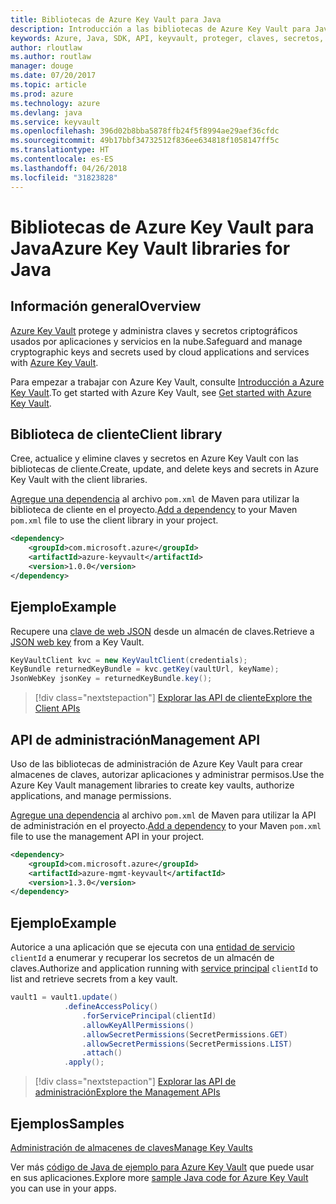 ```yaml
---
title: Bibliotecas de Azure Key Vault para Java
description: Introducción a las bibliotecas de Azure Key Vault para Java
keywords: Azure, Java, SDK, API, keyvault, proteger, claves, secretos, almacén
author: rloutlaw
ms.author: routlaw
manager: douge
ms.date: 07/20/2017
ms.topic: article
ms.prod: azure
ms.technology: azure
ms.devlang: java
ms.service: keyvault
ms.openlocfilehash: 396d02b8bba5878ffb24f5f8994ae29aef36cfdc
ms.sourcegitcommit: 49b17bbf34732512f836ee634818f1058147ff5c
ms.translationtype: HT
ms.contentlocale: es-ES
ms.lasthandoff: 04/26/2018
ms.locfileid: "31823828"
---
```

# <a name="azure-key-vault-libraries-for-java"></a><span data-ttu-id="4ed52-104">Bibliotecas de Azure Key Vault para Java</span><span class="sxs-lookup"><span data-stu-id="4ed52-104">Azure Key Vault libraries for Java</span></span>

## <a name="overview"></a><span data-ttu-id="4ed52-105">Información general</span><span class="sxs-lookup"><span data-stu-id="4ed52-105">Overview</span></span>

<span data-ttu-id="4ed52-106">[Azure Key Vault](/azure/key-vault/) protege y administra claves y secretos criptográficos usados por aplicaciones y servicios en la nube.</span><span class="sxs-lookup"><span data-stu-id="4ed52-106">Safeguard and manage cryptographic keys and secrets used by cloud applications and services with [Azure Key Vault](/azure/key-vault/).</span></span>

<span data-ttu-id="4ed52-107">Para empezar a trabajar con Azure Key Vault, consulte [Introducción a Azure Key Vault](/azure/key-vault/key-vault-get-started).</span><span class="sxs-lookup"><span data-stu-id="4ed52-107">To get started with Azure Key Vault, see [Get started with Azure Key Vault](/azure/key-vault/key-vault-get-started).</span></span>

## <a name="client-library"></a><span data-ttu-id="4ed52-108">Biblioteca de cliente</span><span class="sxs-lookup"><span data-stu-id="4ed52-108">Client library</span></span>

<span data-ttu-id="4ed52-109">Cree, actualice y elimine claves y secretos en Azure Key Vault con las bibliotecas de cliente.</span><span class="sxs-lookup"><span data-stu-id="4ed52-109">Create, update, and delete keys and secrets in Azure Key Vault with the client libraries.</span></span>

<span data-ttu-id="4ed52-110">[Agregue una dependencia](https://maven.apache.org/guides/getting-started/index.html#How_do_I_use_external_dependencies) al archivo `pom.xml` de Maven para utilizar la biblioteca de cliente en el proyecto.</span><span class="sxs-lookup"><span data-stu-id="4ed52-110">[Add a dependency](https://maven.apache.org/guides/getting-started/index.html#How_do_I_use_external_dependencies) to your Maven `pom.xml` file to use the client library in your project.</span></span>  

```XML
<dependency>
    <groupId>com.microsoft.azure</groupId>
    <artifactId>azure-keyvault</artifactId>
    <version>1.0.0</version>
</dependency>
```   

## <a name="example"></a><span data-ttu-id="4ed52-111">Ejemplo</span><span class="sxs-lookup"><span data-stu-id="4ed52-111">Example</span></span>

<span data-ttu-id="4ed52-112">Recupere una [clave de web JSON](https://tools.ietf.org/html/draft-ietf-jose-json-web-key-18) desde un almacén de claves.</span><span class="sxs-lookup"><span data-stu-id="4ed52-112">Retrieve a [JSON web key](https://tools.ietf.org/html/draft-ietf-jose-json-web-key-18) from a Key Vault.</span></span>

```java
KeyVaultClient kvc = new KeyVaultClient(credentials);
KeyBundle returnedKeyBundle = kvc.getKey(vaultUrl, keyName);
JsonWebKey jsonKey = returnedKeyBundle.key();
```

> [!div class="nextstepaction"]
> [<span data-ttu-id="4ed52-113">Explorar las API de cliente</span><span class="sxs-lookup"><span data-stu-id="4ed52-113">Explore the Client APIs</span></span>](/java/api/overview/azure/keyvault/client)


## <a name="management-api"></a><span data-ttu-id="4ed52-114">API de administración</span><span class="sxs-lookup"><span data-stu-id="4ed52-114">Management API</span></span>

<span data-ttu-id="4ed52-115">Uso de las bibliotecas de administración de Azure Key Vault para crear almacenes de claves, autorizar aplicaciones y administrar permisos.</span><span class="sxs-lookup"><span data-stu-id="4ed52-115">Use the Azure Key Vault management libraries to create key vaults, authorize applications, and manage permissions.</span></span> 

<span data-ttu-id="4ed52-116">[Agregue una dependencia](https://maven.apache.org/guides/getting-started/index.html#How_do_I_use_external_dependencies) al archivo `pom.xml` de Maven para utilizar la API de administración en el proyecto.</span><span class="sxs-lookup"><span data-stu-id="4ed52-116">[Add a dependency](https://maven.apache.org/guides/getting-started/index.html#How_do_I_use_external_dependencies) to your Maven `pom.xml` file to use the management API in your project.</span></span>  

```XML
<dependency>
    <groupId>com.microsoft.azure</groupId>
    <artifactId>azure-mgmt-keyvault</artifactId>
    <version>1.3.0</version>
</dependency>
```

## <a name="example"></a><span data-ttu-id="4ed52-117">Ejemplo</span><span class="sxs-lookup"><span data-stu-id="4ed52-117">Example</span></span>

<span data-ttu-id="4ed52-118">Autorice a una aplicación que se ejecuta con una [entidad de servicio](/azure/azure-resource-manager/resource-group-create-service-principal-portal) `clientId` a enumerar y recuperar los secretos de un almacén de claves.</span><span class="sxs-lookup"><span data-stu-id="4ed52-118">Authorize and application running with [service principal](/azure/azure-resource-manager/resource-group-create-service-principal-portal) `clientId` to list and retrieve secrets from a key vault.</span></span> 

```java
vault1 = vault1.update()
            .defineAccessPolicy()
                .forServicePrincipal(clientId)
                .allowKeyAllPermissions()
                .allowSecretPermissions(SecretPermissions.GET)
                .allowSecretPermissions(SecretPermissions.LIST)
                .attach()
            .apply();
```

> [!div class="nextstepaction"]
> [<span data-ttu-id="4ed52-119">Explorar las API de administración</span><span class="sxs-lookup"><span data-stu-id="4ed52-119">Explore the Management APIs</span></span>](/java/api/overview/azure/keyvault/management)


## <a name="samples"></a><span data-ttu-id="4ed52-120">Ejemplos</span><span class="sxs-lookup"><span data-stu-id="4ed52-120">Samples</span></span>

<span data-ttu-id="4ed52-121">[Administración de almacenes de claves][1]</span><span class="sxs-lookup"><span data-stu-id="4ed52-121">[Manage Key Vaults][1]</span></span>   

[1]: https://github.com/Azure-Samples/key-vault-java-manage-key-vaults

<span data-ttu-id="4ed52-122">Ver más [código de Java de ejemplo para Azure Key Vault](https://azure.microsoft.com/resources/samples/?platform=java&term=key+vault) que puede usar en sus aplicaciones.</span><span class="sxs-lookup"><span data-stu-id="4ed52-122">Explore more [sample Java code for Azure Key Vault](https://azure.microsoft.com/resources/samples/?platform=java&term=key+vault) you can use in your apps.</span></span>

